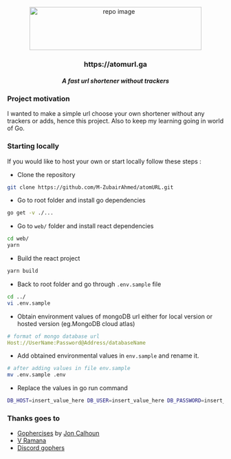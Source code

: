 <p align="center">
  <img src="https://user-images.githubusercontent.com/17708702/57923341-aa22ba00-78bf-11e9-85fc-53a91a5577fc.png" alt="repo image" width="400" height="100" />
  <h3 align="center">https://atomurl.ga</h3>
  <h5 align="center"><i>A fast url shortener without trackers</i></h5>
</p>


### Project motivation

I wanted to make a simple url choose your own shortener without any trackers or adds, hence this project. Also to keep my learning going in world of Go.

### Starting locally

If you would like to host your own or start locally follow these steps :

- Clone the repository

```bash
git clone https://github.com/M-ZubairAhmed/atomURL.git
```

- Go to root folder and install go dependencies

```bash
go get -v ./...
```

- Go to `web/` folder and install react dependencies

```bash
cd web/
yarn
```

- Build the react project

```bash
yarn build
```

- Back to root folder and go through `.env.sample` file

```bash
cd ../
vi .env.sample
```

- Obtain environment values of mongoDB url either for local version or hosted version (eg.MongoDB cloud atlas)

```yml
# format of mongo database url
Host://UserName:Password@Address/databaseName
```

- Add obtained environmental values in `env.sample` and rename it.

```bash
# after adding values in file env.sample
mv .env.sample .env
```

- Replace the values in go run command

```bash
DB_HOST=insert_value_here DB_USER=insert_value_here DB_PASSWORD=insert_value_here DB_URL=insert_value_here DB_NAME=insert_value_here go run main.go
```

### Thanks goes to

- [Gophercises](https://gophercises.com/) by [Jon Calhoun](https://twitter.com/joncalhoun)
- [V Ramana](https://github.com/vramana)
- [Discord gophers](https://discordapp.com/invite/64C346U)
